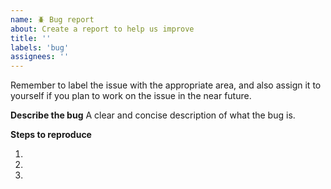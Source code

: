 ```yaml
---
name: 🪲 Bug report
about: Create a report to help us improve
title: ''
labels: 'bug'
assignees: ''
---
```

Remember to label the issue with the appropriate area, and also assign it to yourself if you plan to work on the issue in the near future.

**Describe the bug**
A clear and concise description of what the bug is.

**Steps to reproduce**

1.
1.
1.

